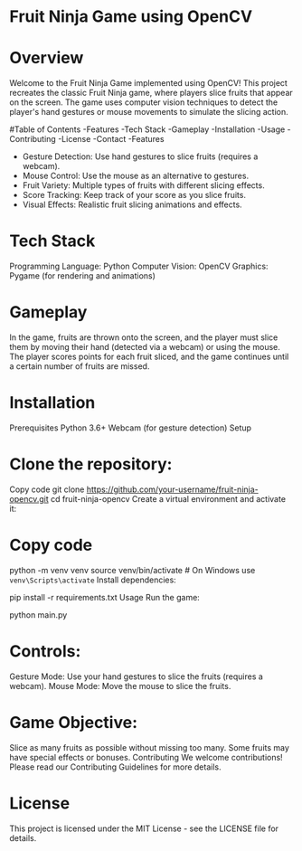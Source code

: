 # Fruit Ninja Game using OpenCV

# Overview
Welcome to the Fruit Ninja Game implemented using OpenCV! This project recreates the classic Fruit Ninja game, where players slice fruits that appear on the screen. The game uses computer vision techniques to detect the player's hand gestures or mouse movements to simulate the slicing action.

#Table of Contents
-Features
-Tech Stack
-Gameplay
-Installation
-Usage
-Contributing
-License
-Contact
-Features
- Gesture Detection: Use hand gestures to slice fruits (requires a webcam).
- Mouse Control: Use the mouse as an alternative to gestures.
- Fruit Variety: Multiple types of fruits with different slicing effects.
- Score Tracking: Keep track of your score as you slice fruits.
- Visual Effects: Realistic fruit slicing animations and effects.

# Tech Stack
Programming Language: Python
Computer Vision: OpenCV
Graphics: Pygame (for rendering and animations)

# Gameplay

In the game, fruits are thrown onto the screen, and the player must slice them by moving their hand (detected via a webcam) or using the mouse. The player scores points for each fruit sliced, and the game continues until a certain number of fruits are missed.

# Installation
Prerequisites
Python 3.6+
Webcam (for gesture detection)
Setup

# Clone the repository:
Copy code
git clone https://github.com/your-username/fruit-ninja-opencv.git
cd fruit-ninja-opencv
Create a virtual environment and activate it:


# Copy code
python -m venv venv
source venv/bin/activate   # On Windows use `venv\Scripts\activate`
Install dependencies:

pip install -r requirements.txt
Usage
Run the game:

python main.py
# Controls:

Gesture Mode: Use your hand gestures to slice the fruits (requires a webcam).
Mouse Mode: Move the mouse to slice the fruits.

# Game Objective:

Slice as many fruits as possible without missing too many. Some fruits may have special effects or bonuses.
Contributing
We welcome contributions! Please read our Contributing Guidelines for more details.

# License
This project is licensed under the MIT License - see the LICENSE file for details.
